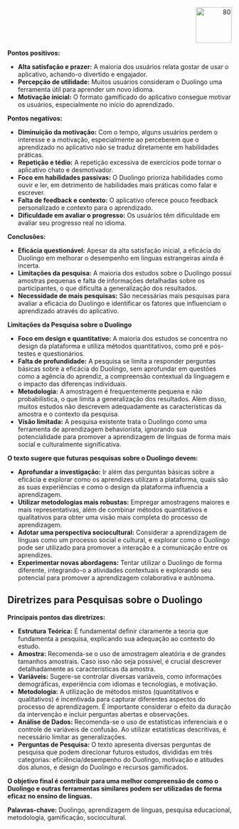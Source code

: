   <div align="right">
    <img src="https://github.com/user-attachments/assets/feba67e3-d5fa-48bf-b4c6-4b606ae535bc" alt="80" height="80">
  </div>

**Pontos positivos:**

* **Alta satisfação e prazer:** A maioria dos usuários relata gostar de usar o aplicativo, achando-o divertido e engajador.
* **Percepção de utilidade:** Muitos usuários consideram o Duolingo uma ferramenta útil para aprender um novo idioma.
* **Motivação inicial:** O formato gamificado do aplicativo consegue motivar os usuários, especialmente no início do aprendizado.

**Pontos negativos:**

* **Diminuição da motivação:** Com o tempo, alguns usuários perdem o interesse e a motivação, especialmente ao perceberem que o aprendizado no aplicativo não se traduz diretamente em habilidades práticas.
* **Repetição e tédio:** A repetição excessiva de exercícios pode tornar o aplicativo chato e desmotivador.
* **Foco em habilidades passivas:** O Duolingo prioriza habilidades como ouvir e ler, em detrimento de habilidades mais práticas como falar e escrever.
* **Falta de feedback e contexto:** O aplicativo oferece pouco feedback personalizado e contexto para o aprendizado.
* **Dificuldade em avaliar o progresso:** Os usuários têm dificuldade em avaliar seu progresso real no idioma.

**Conclusões:**

* **Eficácia questionável:** Apesar da alta satisfação inicial, a eficácia do Duolingo em melhorar o desempenho em línguas estrangeiras ainda é incerta.
* **Limitações da pesquisa:** A maioria dos estudos sobre o Duolingo possui amostras pequenas e falta de informações detalhadas sobre os participantes, o que dificulta a generalização dos resultados.
* **Necessidade de mais pesquisas:** São necessárias mais pesquisas para avaliar a eficácia do Duolingo e identificar os fatores que influenciam o aprendizado através do aplicativo.

**Limitações da Pesquisa sobre o Duolingo**

* **Foco em design e quantitativo:** A maioria dos estudos se concentra no design da plataforma e utiliza métodos quantitativos, como pré e pós-testes e questionários.
* **Falta de profundidade:** A pesquisa se limita a responder perguntas básicas sobre a eficácia do Duolingo, sem aprofundar em questões como a agência do aprendiz, a compreensão contextual da linguagem e o impacto das diferenças individuais.
* **Metodologia:** A amostragem é frequentemente pequena e não probabilística, o que limita a generalização dos resultados. Além disso, muitos estudos não descrevem adequadamente as características da amostra e o contexto da pesquisa.
* **Visão limitada:** A pesquisa existente trata o Duolingo como uma ferramenta de aprendizagem behaviorista, ignorando sua potencialidade para promover a aprendizagem de línguas de forma mais social e culturalmente significativa.


**O texto sugere que futuras pesquisas sobre o Duolingo devem:**

* **Aprofundar a investigação:** Ir além das perguntas básicas sobre a eficácia e explorar como os aprendizes utilizam a plataforma, quais são as suas experiências e como o design da plataforma influencia a aprendizagem.
* **Utilizar metodologias mais robustas:** Empregar amostragens maiores e mais representativas, além de combinar métodos quantitativos e qualitativos para obter uma visão mais completa do processo de aprendizagem.
* **Adotar uma perspectiva sociocultural:** Considerar a aprendizagem de línguas como um processo social e cultural, e explorar como o Duolingo pode ser utilizado para promover a interação e a comunicação entre os aprendizes.
* **Experimentar novas abordagens:** Tentar utilizar o Duolingo de forma diferente, integrando-o a atividades contextuais e explorando seu potencial para promover a aprendizagem colaborativa e autônoma.

## Diretrizes para Pesquisas sobre o Duolingo

**Principais pontos das diretrizes:**

* **Estrutura Teórica:** É fundamental definir claramente a teoria que fundamenta a pesquisa, explicando sua adequação ao contexto do estudo.
* **Amostra:** Recomenda-se o uso de amostragem aleatória e de grandes tamanhos amostrais. Caso isso não seja possível, é crucial descrever detalhadamente as características da amostra.
* **Variáveis:** Sugere-se controlar diversas variáveis, como informações demográficas, experiência com idiomas e tecnologias, e motivação.
* **Metodologia:** A utilização de métodos mistos (quantitativos e qualitativos) é incentivada para capturar diferentes aspectos do processo de aprendizagem. É importante considerar o efeito da duração da intervenção e incluir perguntas abertas e observações.
* **Análise de Dados:** Recomenda-se o uso de estatísticas inferenciais e o controle de variáveis de confusão. Ao utilizar estatísticas descritivas, é necessário limitar as generalizações.
* **Perguntas de Pesquisa:** O texto apresenta diversas perguntas de pesquisa que podem direcionar futuros estudos, divididas em três categorias: eficiência/desempenho do Duolingo, motivação e atitudes dos alunos, e design do Duolingo e recursos gamificados.


**O objetivo final é contribuir para uma melhor compreensão de como o Duolingo e outras ferramentas similares podem ser utilizadas de forma eficaz no ensino de línguas.**


**Palavras-chave:** Duolingo, aprendizagem de línguas, pesquisa educacional, metodologia, gamificação, sociocultural.
